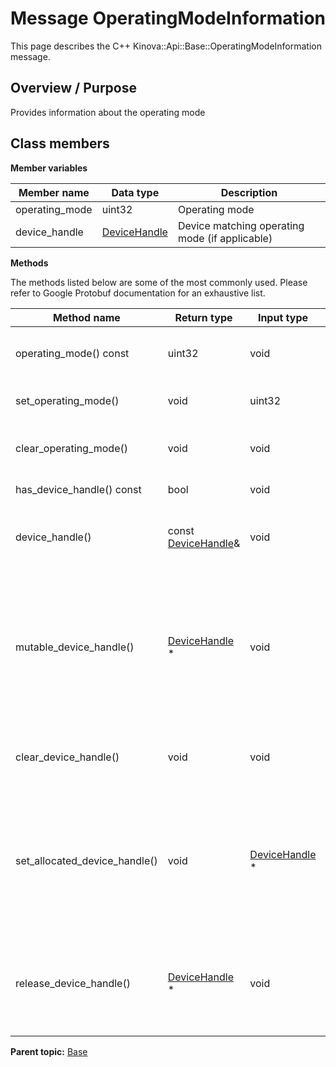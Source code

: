 # Message OperatingModeInformation

This page describes the C++ Kinova::Api::Base::OperatingModeInformation message.

## Overview / Purpose

Provides information about the operating mode

## Class members

 **Member variables** 

|Member name|Data type|Description|
|-----------|---------|-----------|
|operating\_mode|uint32|Operating mode|
|device\_handle| [DeviceHandle](msg_Common_DeviceHandle.md#)|Device matching operating mode \(if applicable\)|

 **Methods** 

The methods listed below are some of the most commonly used. Please refer to Google Protobuf documentation for an exhaustive list.

|Method name|Return type|Input type|Description|
|-----------|-----------|----------|-----------|
|operating\_mode\(\) const|uint32|void|Returns the current value of operating\_mode. If the operating\_mode is not set, returns 0.|
|set\_operating\_mode\(\)|void|uint32|Sets the value of operating\_mode. After calling this, operating\_mode\(\) will return value.|
|clear\_operating\_mode\(\)|void|void|Clears the value of operating\_mode. After calling this, operating\_mode\(\) will return the empty string/empty bytes.|
|has\_device\_handle\(\) const|bool|void|Returns true if device\_handle is set.|
|device\_handle\(\)|const [DeviceHandle](msg_Common_DeviceHandle.md#)&|void|Returns the current value of device\_handle. If device\_handle is not set, returns a [DeviceHandle](msg_Common_DeviceHandle.md#) with none of its fields set \(possibly device\_handle::default\_instance\(\)\).|
|mutable\_device\_handle\(\)| [DeviceHandle](msg_Common_DeviceHandle.md#) \*|void|Returns a pointer to the mutable [DeviceHandle](msg_Common_DeviceHandle.md#) object that stores the field's value. If the field was not set prior to the call, then the returned [DeviceHandle](msg_Common_DeviceHandle.md#) will have none of its fields set \(i.e. it will be identical to a newly-allocated [DeviceHandle](msg_Common_DeviceHandle.md#)\). After calling this, has\_device\_handle\(\) will return true and device\_handle\(\) will return a reference to the same instance of [DeviceHandle](msg_Common_DeviceHandle.md#).|
|clear\_device\_handle\(\)|void|void|Clears the value of the field. After calling this, has\_device\_handle\(\) will return false and device\_handle\(\) will return the default value.|
|set\_allocated\_device\_handle\(\)|void| [DeviceHandle](msg_Common_DeviceHandle.md#) \*|Sets the [DeviceHandle](msg_Common_DeviceHandle.md#) object to the field and frees the previous field value if it exists. If the [DeviceHandle](msg_Common_DeviceHandle.md#) pointer is not NULL, the message takes ownership of the allocated [DeviceHandle](msg_Common_DeviceHandle.md#) object and has\_ [DeviceHandle](msg_Common_DeviceHandle.md#)\(\) will return true. Otherwise, if the device\_handle is NULL, the behavior is the same as calling clear\_device\_handle\(\).|
|release\_device\_handle\(\)| [DeviceHandle](msg_Common_DeviceHandle.md#) \*|void|Releases the ownership of the field and returns the pointer of the [DeviceHandle](msg_Common_DeviceHandle.md#) object. After calling this, caller takes the ownership of the allocated [DeviceHandle](msg_Common_DeviceHandle.md#) object, has\_device\_handle\(\) will return false, and device\_handle\(\) will return the default value.|

**Parent topic:** [Base](../references/summary_Base.md)

